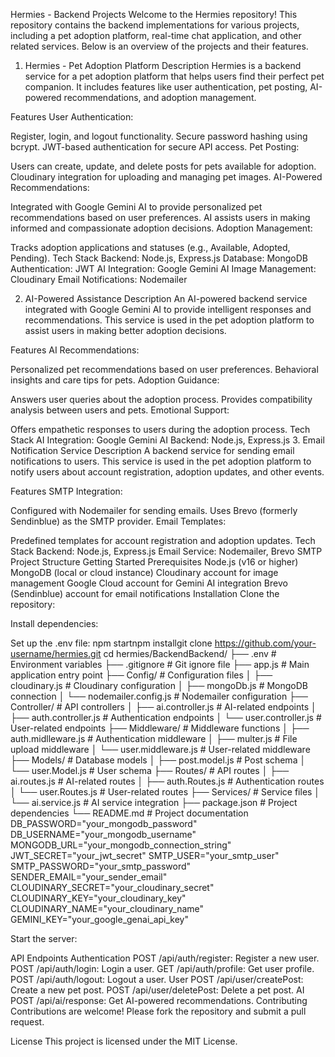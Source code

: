 Hermies - Backend Projects
Welcome to the Hermies repository! This repository contains the backend implementations for various projects, including a pet adoption platform, real-time chat application, and other related services. Below is an overview of the projects and their features.

1. Hermies - Pet Adoption Platform
   Description
   Hermies is a backend service for a pet adoption platform that helps users find their perfect pet companion. It includes features like user authentication, pet posting, AI-powered recommendations, and adoption management.

Features
User Authentication:

Register, login, and logout functionality.
Secure password hashing using bcrypt.
JWT-based authentication for secure API access.
Pet Posting:

Users can create, update, and delete posts for pets available for adoption.
Cloudinary integration for uploading and managing pet images.
AI-Powered Recommendations:

Integrated with Google Gemini AI to provide personalized pet recommendations based on user preferences.
AI assists users in making informed and compassionate adoption decisions.
Adoption Management:

Tracks adoption applications and statuses (e.g., Available, Adopted, Pending).
Tech Stack
Backend: Node.js, Express.js
Database: MongoDB
Authentication: JWT
AI Integration: Google Gemini AI
Image Management: Cloudinary
Email Notifications: Nodemailer

2. AI-Powered Assistance
   Description
   An AI-powered backend service integrated with Google Gemini AI to provide intelligent responses and recommendations. This service is used in the pet adoption platform to assist users in making better adoption decisions.

Features
AI Recommendations:

Personalized pet recommendations based on user preferences.
Behavioral insights and care tips for pets.
Adoption Guidance:

Answers user queries about the adoption process.
Provides compatibility analysis between users and pets.
Emotional Support:

Offers empathetic responses to users during the adoption process.
Tech Stack
AI Integration: Google Gemini AI
Backend: Node.js, Express.js 3. Email Notification Service
Description
A backend service for sending email notifications to users. This service is used in the pet adoption platform to notify users about account registration, adoption updates, and other events.

Features
SMTP Integration:

Configured with Nodemailer for sending emails.
Uses Brevo (formerly Sendinblue) as the SMTP provider.
Email Templates:

Predefined templates for account registration and adoption updates.
Tech Stack
Backend: Node.js, Express.js
Email Service: Nodemailer, Brevo SMTP
Project Structure
Getting Started
Prerequisites
Node.js (v16 or higher)
MongoDB (local or cloud instance)
Cloudinary account for image management
Google Cloud account for Gemini AI integration
Brevo (Sendinblue) account for email notifications
Installation
Clone the repository:

Install dependencies:

Set up the .env file:
npm startnpm installgit clone https://github.com/your-username/hermies.git
cd hermies/BackendBackend/
├── .env # Environment variables
├── .gitignore # Git ignore file
├── app.js # Main application entry point
├── Config/ # Configuration files
│ ├── cloudinary.js # Cloudinary configuration
│ ├── mongoDb.js # MongoDB connection
│ └── nodemailer.config.js # Nodemailer configuration
├── Controller/ # API controllers
│ ├── ai.controller.js # AI-related endpoints
│ ├── auth.controller.js # Authentication endpoints
│ └── user.controller.js # User-related endpoints
├── Middleware/ # Middleware functions
│ ├── auth.midlleware.js # Authentication middleware
│ ├── multer.js # File upload middleware
│ └── user.middleware.js # User-related middleware
├── Models/ # Database models
│ ├── post.model.js # Post schema
│ └── user.Model.js # User schema
├── Routes/ # API routes
│ ├── ai.routes.js # AI-related routes
│ ├── auth.Routes.js # Authentication routes
│ └── user.Routes.js # User-related routes
├── Services/ # Service files
│ └── ai.service.js # AI service integration
├── package.json # Project dependencies
└── README.md # Project documentation
DB_PASSWORD="your_mongodb_password"
DB_USERNAME="your_mongodb_username"
MONGODB_URL="your_mongodb_connection_string"
JWT_SECRET="your_jwt_secret"
SMTP_USER="your_smtp_user"
SMTP_PASSWORD="your_smtp_password"
SENDER_EMAIL="your_sender_email"
CLOUDINARY_SECRET="your_cloudinary_secret"
CLOUDINARY_KEY="your_cloudinary_key"
CLOUDINARY_NAME="your_cloudinary_name"
GEMINI_KEY="your_google_genai_api_key"

Start the server:

API Endpoints
Authentication
POST /api/auth/register: Register a new user.
POST /api/auth/login: Login a user.
GET /api/auth/profile: Get user profile.
POST /api/auth/logout: Logout a user.
User
POST /api/user/createPost: Create a new pet post.
POST /api/user/deletePost: Delete a pet post.
AI
POST /api/ai/response: Get AI-powered recommendations.
Contributing
Contributions are welcome! Please fork the repository and submit a pull request.

License
This project is licensed under the MIT License.
